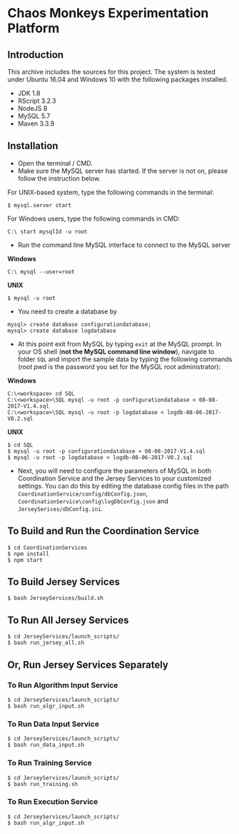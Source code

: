 # Chaos Monkeys Experimentation Platform

## Introduction

This archive includes the sources for this project. The system is tested under Ubuntu 16.04 and Windows 10 with the following packages installed.

* JDK 1.8
* RScript 3.2.3
* NodeJS 8
* MySQL 5.7  
* Maven 3.3.9

## Installation
* Open the terminal / CMD.
* Make sure the MySQL server has started. If the server is not on, please follow the instruction below.

For UNIX-based system, type the following commands in the terminal: 

```
$ mysql.server start
```

For Windows users, type the following commands in CMD:

```
C:\ start mysqlId -u root
```

* Run the command line MySQL interface to connect to the MySQL server

**Windows**

```
C:\ mysql --user=root
```

**UNIX**

```
$ mysql -u root
```

* You need to create a database by

```
mysql> create database configurationdatabase;
mysql> create database logdatabase
```

* At this point exit from MySQL by typing `exit` at the MySQL prompt. In your OS shell (**not the MySQL command line window**), navigate to folder `SQL` and import the sample data by typing the following commands (*root pwd* is the password you set for the MySQL root administrator):

**Windows**

```
C:\<workspace> cd SQL
C:\<workspace>\SQL mysql -u root -p configurationdatabase < 08-08-2017-V1.4.sql 
C:\<workspace>\SQL mysql -u root -p logdatabase < logdb-08-06-2017-V0.2.sql
```
**UNIX**

```
$ cd SQL
$ mysql -u root -p configurationdatabase < 08-08-2017-V1.4.sql
$ mysql -u root -p logdatabase < logdb-08-06-2017-V0.2.sql
```

* Next, you will need to configure the parameters of MySQL in both Coordination Service and the Jersey Services to your customized settings. You can do this by editing the database config files in the path `CoordinationService/config/dbConfig.json`, `CoordinationService\config\logDbConfig.json` and `JerseySerices/dbConfig.ini`.

## To Build and Run the Coordination Service

```
$ cd CoordinationServices
$ npm install
$ npm start
```

## To Build Jersey Services

```
$ bash JerseyServices/build.sh
```

## To Run All Jersey Services

```
$ cd JerseyServices/launch_scripts/
$ bash run_jersey_all.sh
```

## Or, Run Jersey Services Separately

### To Run Algorithm Input Service

```
$ cd JerseyServices/launch_scripts/
$ bash run_algr_input.sh
```

### To Run Data Input Service

```
$ cd JerseyServices/launch_scripts/
$ bash run_data_input.sh
```

### To Run Training Service

```
$ cd JerseyServices/launch_scripts/
$ bash run_training.sh
```

### To Run Execution Service

```
$ cd JerseyServices/launch_scripts/
$ bash run_algr_input.sh
```
